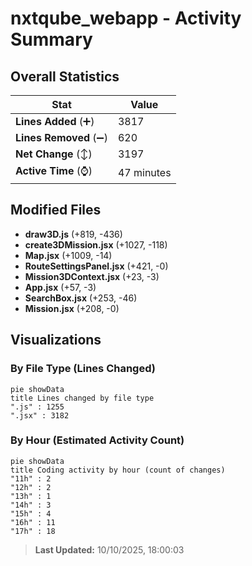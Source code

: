 # nxtqube_webapp - Activity Summary 

## Overall Statistics

| Stat                   | Value                                                             |
| ---------------------- | ----------------------------------------------------------------- |
| **Lines Added** (➕)   | 3817                                          |
| **Lines Removed** (➖) | 620                                        |
| **Net Change** (↕)    | 3197                |
| **Active Time** (⌚)   | 47 minutes |


## Modified Files
- **draw3D.js** (+819, -436)
- **create3DMission.jsx** (+1027, -118)
- **Map.jsx** (+1009, -14)
- **RouteSettingsPanel.jsx** (+421, -0)
- **Mission3DContext.jsx** (+23, -3)
- **App.jsx** (+57, -3)
- **SearchBox.jsx** (+253, -46)
- **Mission.jsx** (+208, -0)

## Visualizations

### By File Type (Lines Changed)

```mermaid
pie showData
title Lines changed by file type
".js" : 1255
".jsx" : 3182
```

### By Hour (Estimated Activity Count)

```mermaid
pie showData
title Coding activity by hour (count of changes)
"11h" : 2
"12h" : 2
"13h" : 1
"14h" : 3
"15h" : 4
"16h" : 11
"17h" : 18
```


> **Last Updated:** 10/10/2025, 18:00:03